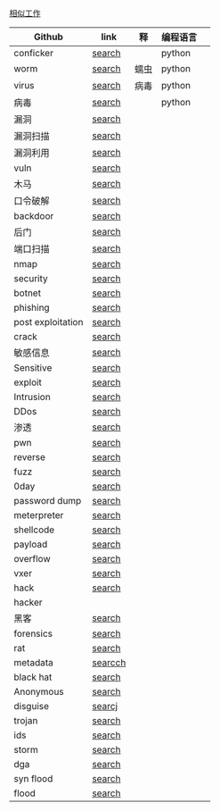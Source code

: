 [相似工作](https://github.com/ourren/malicious_corpus/blob/master/corpus/2gram_corpus.txt)

|Github|link|释|编程语言||
|-------|------|------|--------|-----|
|conficker|[search](https://github.com/search?utf8=%E2%9C%93&q=conficker&type=Repositories)||python|
|worm|[search](https://github.com/search?l=Python&q=worm&type=Repositories&utf8=%E2%9C%93)|蠕虫|python||
|virus|[search](https://github.com/search?l=Python&q=virus&type=Repositories&utf8=%E2%9C%93)|病毒|python||
|病毒|[search](https://github.com/search?l=Python&q=%E7%97%85%E6%AF%92&type=Repositories&utf8=%E2%9C%93)||python||
|漏洞|[search](https://github.com/search?l=Python&o=desc&q=%E6%BC%8F%E6%B4%9E&s=stars&type=Repositories&utf8=%E2%9C%93)||||
|漏洞扫描|[search](https://github.com/search?l=Python&o=desc&q=%E6%BC%8F%E6%B4%9E%E6%89%AB%E6%8F%8F&s=stars&type=Repositories&utf8=%E2%9C%93)||
|漏洞利用|[search](https://github.com/search?l=Python&o=desc&q=%E6%BC%8F%E6%B4%9E%E5%88%A9%E7%94%A8&s=stars&type=Repositories&utf8=%E2%9C%93)||
|vuln|[search](https://github.com/search?l=Python&q=vuln&type=Repositories&utf8=%E2%9C%93)||||
|木马|[search](https://github.com/search?l=Python&q=%E6%9C%A8%E9%A9%AC&type=Repositories&utf8=%E2%9C%93)|||
|口令破解|[search](https://github.com/search?l=Python&q=%E5%8F%A3%E4%BB%A4%E7%A0%B4%E8%A7%A3&type=Repositories&utf8=%E2%9C%93)|||
|backdoor|[search](https://github.com/search?l=Python&q=backdoor&type=Repositories&utf8=%E2%9C%93)|||
|后门|[search](https://github.com/search?utf8=%E2%9C%93&q=%E5%90%8E%E9%97%A8&type=Repositories)||||
|端口扫描|[search](https://github.com/search?l=Python&o=desc&q=%E7%AB%AF%E5%8F%A3%E6%89%AB%E6%8F%8F&s=stars&type=Repositories&utf8=%E2%9C%93)|||
|nmap|[search](https://github.com/search?l=Python&o=desc&q=nmap&s=stars&type=Repositories&utf8=%E2%9C%93)|||
|security|[search](https://github.com/search?l=Python&o=desc&q=Security&s=stars&type=Repositories&utf8=%E2%9C%93)||||
|botnet|[search](https://github.com/search?l=Python&o=desc&q=botnet&s=stars&type=Repositories&utf8=%E2%9C%93)|||
|phishing|[search](https://github.com/search?l=Python&o=desc&q=phishing&s=stars&type=Repositories&utf8=%E2%9C%93)||||
|post exploitation|[search](https://github.com/search?l=Python&o=desc&q=post+exploitation&s=stars&type=Repositories&utf8=%E2%9C%93)|
|crack|[search](https://github.com/search?l=Python&q=crack&type=Repositories&utf8=%E2%9C%93)||
|敏感信息|[search](https://github.com/search?l=Python&o=desc&q=%E6%95%8F%E6%84%9F%E4%BF%A1%E6%81%AF&s=stars&type=Repositories&utf8=%E2%9C%93)||
|Sensitive|[search](https://github.com/search?l=Python&q=Sensitive+&type=Repositories&utf8=%E2%9C%93)|||
|exploit|[search](https://github.com/search?l=Python&o=desc&q=exploit&s=stars&type=Repositories&utf8=%E2%9C%93)|||
|Intrusion|[search](https://github.com/search?l=Python&o=desc&q=Intrusion&s=stars&type=Repositories&utf8=%E2%9C%93)|||
|DDos|[search](https://github.com/search?l=Python&o=desc&q=ddos&s=stars&type=Repositories&utf8=%E2%9C%93)|||
|渗透|[search](https://github.com/search?l=Python&o=desc&q=%E6%B8%97%E9%80%8F&s=stars&type=Repositories&utf8=%E2%9C%93)||
|pwn|[search](https://github.com/search?l=Python&o=desc&q=pwn&s=stars&type=Repositories&utf8=%E2%9C%93)||
|reverse|[search](https://github.com/search?l=Python&o=desc&q=reverse&s=stars&type=Repositories&utf8=%E2%9C%93)||
|fuzz|[search](https://github.com/search?l=Python&o=desc&q=fuzz&s=stars&type=Repositories&utf8=%E2%9C%93)||
|0day|[search](https://github.com/search?l=Python&o=desc&q=0day&s=stars&type=Repositories&utf8=%E2%9C%93)|||
|password dump|[search](https://github.com/search?l=Python&o=desc&q=password+dump&s=stars&type=Repositories&utf8=%E2%9C%93)||
|meterpreter|[search](https://github.com/search?l=Python&o=desc&q=meterpreter&s=stars&type=Repositories&utf8=%E2%9C%93)||||
|shellcode|[search](https://github.com/search?l=Python&o=desc&q=shellcode&s=stars&type=Repositories&utf8=%E2%9C%93)|
|payload|[search](https://github.com/search?l=Python&o=desc&q=payload&s=stars&type=Repositories&utf8=%E2%9C%93)|||
|overflow|[search](https://github.com/search?l=Python&o=desc&q=overflow&s=stars&type=Repositories&utf8=%E2%9C%93)|||||
|vxer|[search](https://github.com/search?utf8=%E2%9C%93&q=Vxer&type=Repositories)||
|hack|[search](https://github.com/search?l=Python&o=desc&q=hack&s=stars&type=Repositories&utf8=%E2%9C%93)||||
|hacker|[](https://github.com/search?l=Python&o=desc&q=hacker&s=stars&type=Repositories&utf8=%E2%9C%93)|||
|黑客|[search](https://github.com/search?l=Python&o=desc&q=%E9%BB%91%E5%AE%A2&s=stars&type=Repositories&utf8=%E2%9C%93)|
|forensics|[search](https://github.com/search?l=Python&o=desc&q=forensics&s=stars&type=Repositories&utf8=%E2%9C%93)|||
|rat|[search](https://github.com/search?l=Python&o=desc&q=RAT&s=stars&type=Repositories&utf8=%E2%9C%93)|||
|metadata|[searcch](https://github.com/search?l=Python&o=desc&q=Metadata&s=stars&type=Repositories&utf8=%E2%9C%93)|||
|black hat|[search](https://github.com/search?l=Python&o=desc&q=Black+Hat&s=stars&type=Repositories&utf8=%E2%9C%93)||||
|Anonymous|[search](https://github.com/search?l=Python&o=desc&q=Anonymous&s=stars&type=Repositories&utf8=%E2%9C%93)||||
|disguise|[searcj](https://github.com/search?l=Python&o=desc&q=disguise&s=stars&type=Repositories&utf8=%E2%9C%93)||||
|trojan|[search](https://github.com/search?l=Python&o=desc&q=trojan&s=stars&type=Repositories&utf8=%E2%9C%93)||
|ids|[search](https://github.com/search?l=Python&o=desc&q=ids&s=stars&type=Repositories&utf8=%E2%9C%93)|||
|storm|[search](https://github.com/search?l=Python&o=desc&q=storm&s=stars&type=Repositories&utf8=%E2%9C%93)||
|dga|[search](https://github.com/search?l=Python&o=desc&q=DGA&s=stars&type=Repositories&utf8=%E2%9C%93)||
|syn flood|[search](https://github.com/search?l=Python&o=desc&q=syn+flood&s=stars&type=Repositories&utf8=%E2%9C%93)|||
|flood|[search](https://github.com/search?l=Python&o=desc&q=flood&s=stars&type=Repositories&utf8=%E2%9C%93)|||
